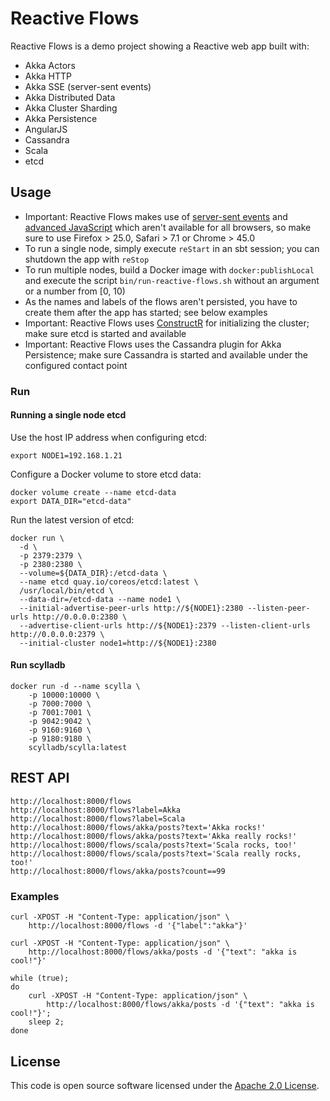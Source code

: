 # Reactive Flows #

Reactive Flows is a demo project showing a Reactive web app built with:

- Akka Actors
- Akka HTTP
- Akka SSE (server-sent events)
- Akka Distributed Data
- Akka Cluster Sharding
- Akka Persistence
- AngularJS
- Cassandra
- Scala
- etcd

## Usage

- Important: Reactive Flows makes use of [server-sent events](https://www.w3.org/TR/eventsource) and [advanced JavaScript](https://developer.mozilla.org/en-US/docs/Web/JavaScript/Reference/Global_Objects/Array/find) which aren't available for all browsers, so make sure to use Firefox > 25.0, Safari > 7.1 or Chrome > 45.0
- To run a single node, simply execute `reStart` in an sbt session; you can shutdown the app with `reStop`
- To run multiple nodes, build a Docker image with `docker:publishLocal` and execute  the script `bin/run-reactive-flows.sh` without an argument or a number from [0, 10)
- As the names and labels of the flows aren't persisted, you have to create them after the app has started; see below examples
- Important: Reactive Flows uses [ConstructR](https://github.com/hseeberger/constructr) for initializing the cluster; make sure etcd is started and available
- Important: Reactive Flows uses the Cassandra plugin for Akka Persistence; make sure Cassandra is started and available under the configured contact point

### Run 

#### Running a single node etcd
Use the host IP address when configuring etcd:
````
export NODE1=192.168.1.21
````

Configure a Docker volume to store etcd data:
````
docker volume create --name etcd-data
export DATA_DIR="etcd-data"
````
Run the latest version of etcd:

````
docker run \
  -d \
  -p 2379:2379 \
  -p 2380:2380 \
  --volume=${DATA_DIR}:/etcd-data \
  --name etcd quay.io/coreos/etcd:latest \
  /usr/local/bin/etcd \
  --data-dir=/etcd-data --name node1 \
  --initial-advertise-peer-urls http://${NODE1}:2380 --listen-peer-urls http://0.0.0.0:2380 \
  --advertise-client-urls http://${NODE1}:2379 --listen-client-urls http://0.0.0.0:2379 \
  --initial-cluster node1=http://${NODE1}:2380
````

#### Run scylladb
````
docker run -d --name scylla \
    -p 10000:10000 \
    -p 7000:7000 \
    -p 7001:7001 \
    -p 9042:9042 \
    -p 9160:9160 \
    -p 9180:9180 \
    scylladb/scylla:latest
````

## REST API ##

```
http://localhost:8000/flows
http://localhost:8000/flows?label=Akka
http://localhost:8000/flows?label=Scala
http://localhost:8000/flows/akka/posts?text='Akka rocks!'
http://localhost:8000/flows/akka/posts?text='Akka really rocks!'
http://localhost:8000/flows/scala/posts?text='Scala rocks, too!'
http://localhost:8000/flows/scala/posts?text='Scala really rocks, too!'
http://localhost:8000/flows/akka/posts?count==99
```

### Examples ###
```
curl -XPOST -H "Content-Type: application/json" \
    http://localhost:8000/flows -d '{"label":"akka"}'
    
curl -XPOST -H "Content-Type: application/json" \
    http://localhost:8000/flows/akka/posts -d '{"text": "akka is cool!"}'

while (true); 
do 
    curl -XPOST -H "Content-Type: application/json" \
        http://localhost:8000/flows/akka/posts -d '{"text": "akka is cool!"}'; 
    sleep 2; 
done

```
## License ##

This code is open source software licensed under the [Apache 2.0 License](http://www.apache.org/licenses/LICENSE-2.0).
